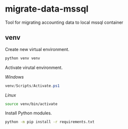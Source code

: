 # migrate-data-mssql
Tool for migrating accounting data to local mssql container

## venv

Create new virtual environment.
```bash
python venv venv
```

Activate virutal environment.

*Windows*
```powershell
venv/Scripts/Activate.ps1
```

*Linux*
```bash
source venv/bin/activate
```

Install Python modules.
```bash
python -m pip install -r requirements.txt
```